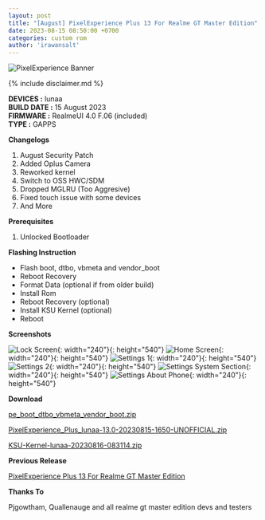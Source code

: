 ```yaml
---
layout: post
title: "[August] PixelExperience Plus 13 For Realme GT Master Edition"
date: 2023-08-15 08:50:00 +0700
categories: custom rom
author: 'irawansalt'
---
```

![PixelExperience Banner](/assets/images/banner/pe-lunaa.png)

{% include disclaimer.md %}

**DEVICES :** lunaa<br>
**BUILD DATE :** 15 August 2023<br>
**FIRMWARE :** RealmeUI 4.0 F.06 (included)<br>
**TYPE :** GAPPS

**Changelogs**
<ol>
    <li>August Security Patch</li>
    <li>Added Oplus Camera</li>
    <li>Reworked kernel</li>
    <li>Switch to OSS HWC/SDM</li>
    <li>Dropped MGLRU (Too Aggresive)</li>
    <li>Fixed touch issue with some devices</li>
    <li>And More</li>
</ol>

**Prerequisites**
<ol>
    <li>Unlocked Bootloader</li>
</ol>

**Flashing Instruction**
<ul>
    <li>Flash boot, dtbo, vbmeta and vendor_boot</li>
    <li>Reboot Recovery</li>
    <li>Format Data (optional if from older build)</li>
    <li>Install Rom</li>
    <li>Reboot Recovery (optional)</li>
    <li>Install KSU Kernel (optional)</li>
    <li>Reboot</li>
</ul>

**Screenshots**

![Lock Screen](/assets/images/screenshots/2023/August/15/pe+_lunaa_1.png){: width="240"}{: height="540"}
![Home Screen](/assets/images/screenshots/2023/August/15/pe+_lunaa_2.png){: width="240"}{: height="540"}
![Settings 1](/assets/images/screenshots/2023/August/15/pe+_lunaa_3.png){: width="240"}{: height="540"}
![Settings 2](/assets/images/screenshots/2023/August/15/pe+_lunaa_4.png){: width="240"}{: height="540"}
![Settings System Section](/assets/images/screenshots/2023/August/15/pe+_lunaa_5.png){: width="240"}{: height="540"}
![Settings About Phone](/assets/images/screenshots/2023/August/15/pe+_lunaa_6.png){: width="240"}{: height="540"}

**Download**

[pe_boot_dtbo_vbmeta_vendor_boot.zip](https://0mhrf-my.sharepoint.com/:u:/g/personal/irawans_0mhrf_onmicrosoft_com/EVIwK1sZd4dAkJiznXZ-EC4B_WnNQ8W9PgtLGgObewo3_A?e=UexAYO)

[PixelExperience_Plus_lunaa-13.0-20230815-1650-UNOFFICIAL.zip](https://0mhrf-my.sharepoint.com/:u:/g/personal/irawans_0mhrf_onmicrosoft_com/EZdjbmNw5zZIsrWNL9gBr4oB1abRd95dA1vgTjGMkccEfA?e=t98laI)

[KSU-Kernel-lunaa-20230816-083114.zip](https://0mhrf-my.sharepoint.com/:u:/g/personal/irawans_0mhrf_onmicrosoft_com/EYKjlMxzp4NEoDiVoEpFNG0B4Pd0XgVL5fvXgUiWeHzrVg?e=R2yadu)

**Previous Release**

[PixelExperience Plus 13 For Realme GT Master Edition](/custom/rom/2023/07/27/pixelexperience-plus-lunaa.html)

**Thanks To**

Pjgowtham, Quallenauge and all realme gt master edition devs and testers
